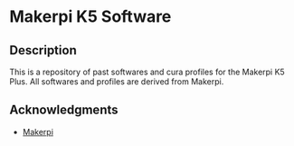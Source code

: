 # Makerpi K5 Software

## Description

This is a repository of past softwares and cura profiles for the Makerpi K5 Plus. All softwares and profiles are derived from Makerpi.

## Acknowledgments

* [Makerpi](https://www.makerpi3d.com/product/Desktop_Enclosed_3D_Printer-en.html)
